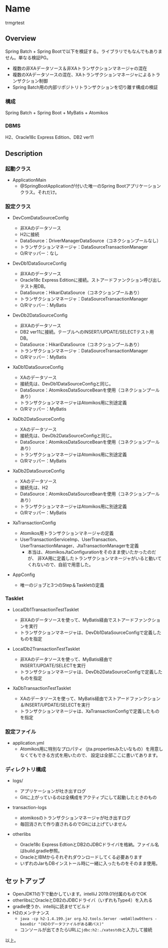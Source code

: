 Name
===
trmgrtest

## Overview

Spring Batch + Spring Bootで以下を検証する。ライブラリでもなんでもありません。単なる検証PG。

* 複数の非XAデータソース＆非XAトランザクションマネージャの混在
* 複数のXAデータソースの混在、XAトランザクションマネージャによるトランザクション制御
* Spring Batch用の内部リポジトリトランザクションを切り離す構成の検証

### 構成
Spring Batch + Spring Boot + MyBatis + Atomikos

### DBMS
H2、Oracle18c Express Edition、DB2 ver11

## Description

### 起動クラス

* ApplicationMain
    * @SpringBootApplicationが付いた唯一のSpring Bootアプリケーションクラス。それだけ。

### 設定クラス

* DevComDataSourceConfig  
    * 非XAのデータソース
    * H2に接続
    * DataSource：DriverManagerDataSource（コネクションプールなし）
    * トランザクションマネージャ：DataSourceTransactionManager
    * O/Rマッパー：なし

* DevDb1DataSourceConfig  
    * 非XAのデータソース
    * Oracle18c Express Editionに接続。ストアードファンクション呼び出しテスト用DB。
    * DataSource：HikariDataSource（コネクションプールあり）
    * トランザクションマネージャ：DataSourceTransactionManager
    * O/Rマッパー：MyBatis
 
* DevDb2DataSourceConfig  
    * 非XAのデータソース
    * DB2 ver11に接続。テーブルへのINSERT/UPDATE/SELECTテスト用DB。
    * DataSource：HikariDataSource（コネクションプールあり）
    * トランザクションマネージャ：DataSourceTransactionManager
    * O/Rマッパー：MyBatis

* XaDb1DataSourceConfig  
    * XAのデータソース
    * 接続先は、DevDb1DataSourceConfigと同じ。
    * DataSource：AtomikosDataSourceBeanを使用（コネクションプールあり）
    * トランザクションマネージャはAtomikos用に別途定義
    * O/Rマッパー：MyBatis

* XaDb2DataSourceConfig  
    * XAのデータソース
    * 接続先は、DevDb2DataSourceConfigと同じ。
    * DataSource：AtomikosDataSourceBeanを使用（コネクションプールあり）
    * トランザクションマネージャはAtomikos用に別途定義
    * O/Rマッパー：MyBatis

* XaDb2DataSourceConfig  
    * XAのデータソース
    * 接続先は、H2
    * DataSource：AtomikosDataSourceBeanを使用（コネクションプールあり）
    * トランザクションマネージャはAtomikos用に別途定義
    * O/Rマッパー：MyBatis

* XaTransactionConfig
    * Atomikos用トランザクションマネージャの定義
    * UserTransactionServiceImp、UserTransaction、UserTransactionManager、JtaTransactionManagerを定義
        * 本当は、AtomikosJtaConfigurationをそのまま使いたかったのだが、
        非XA用に定義したトランザクションマネージャがいると動いてくれないので、自前で用意した。

* AppConfig
    * 唯一のジョブと3つのStep＆Taskletの定義

### Tasklet

* LocalDb1TransactionTestTasklet
    * 非XAのデータソースを使って、MyBatis経由でストアードファンクションを実行
    * トランザクションマネージャは、DevDb1DataSourceConfigで定義したものを指定

* LocalDb2TransactionTestTasklet
    * 非XAのデータソースを使って、MyBatis経由でINSERT/UPDATE/SELECTを実行
    * トランザクションマネージャは、DevDb2DataSourceConfigで定義したものを指定

* XaDbTransactionTestTasklet
    * XAのデータソースを使って、MyBatis経由でストアードファンクション＆INSERT/UPDATE/SELECTを実行
    * トランザクションマネージャは、XaTransactionConfigで定義したものを指定

### 設定ファイル

* application.yml
    * Atomikos用に特別なプロパティ（jta.propertiesみたいなもの）を用意しなくてもできる方式を用いたので、
    設定は全部ここに書いてあります。

### ディレクトリ構成

* logs/
    * アプリケーションが吐き出すログ
    * Gitに上がっているのは全構成をアクティブにして起動したときのもの

* transaction-logs
    * atomikosのトランザクションマネージャが吐き出すログ
    * 毎回消されて作り直されるのでGitには上げていません

* otherlibs
    * Oracle18c Express EdtionとDB2のJDBCドライバを格納。ファイル名はbuild.gradle参照。
    * OracleとIBMからそれぞれダウンロードしてくる必要あります
    * いずれのJarもDBインストール時に一緒に入ったものをそのまま使用。

## セットアップ

* OpenJDK11の下で動かしています。intelliJ 2019.01付属のものでOK
* otherlibsにOracleとDB2のJDBCドライバ（いずれもType4）を入れる
* gradle使うか、intellijに読ませてビルド
* H2のメンテナンス  
    * `java -cp h2-1.4.199.jar org.h2.tools.Server -webAllowOthers -baseDir "(H2のデータファイルがある親パス)" `
    * コンソールが出てきたらURLに`jdbc:h2:./xatestdb`と入力して接続

以上。
